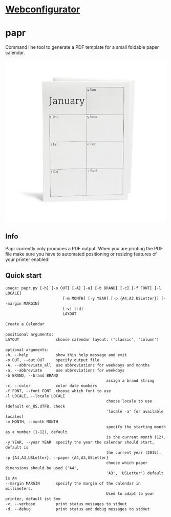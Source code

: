 # [Webconfigurator](http://Calendar.MapOfTea.com/)

# papr

Command line tool to generate a PDF template for a small foldable paper calendar.

![ScreenShot](demo.jpg)

## Info

Papr currently only produces a PDF output. When you are printing the PDF file make sure you have to automated positioning or resizing features of your printer enabled!

## Quick start

	usage: papr.py [-h] [-o OUT] [-A] [-a] [-b BRAND] [-c] [-f FONT] [-l LOCALE]
							 [-m MONTH] [-y YEAR] [-p {A4,A3,USLetter}] [--margin MARGIN]
							 [-v] [-d]
							 LAYOUT

	Create a Calendar

	positional arguments:
	LAYOUT                choose calendar layout: ('classic', 'column')

	optional arguments:
	-h, --help            show this help message and exit
	-o OUT, --out OUT     specify output file
	-A, --abbreviate_all  use abbreviations for weekdays and months
	-a, --abbreviate      use abbreviations for weekdays
	-b BRAND, --brand BRAND
												assign a brand string
	-c, --color           color date numbers
	-f FONT, --font FONT  choose which font to use
	-l LOCALE, --locale LOCALE
												choose locale to use (default en_US.UTF8, check
												'locale -a' for available locales)
	-m MONTH, --month MONTH
												specify the starting month as a number (1-12), default
												is the current month (12).
	-y YEAR, --year YEAR  specify the year the calendar should start, default is
												the current year (2015).
	-p {A4,A3,USLetter}, --paper {A4,A3,USLetter}
												choose which paper dimensions should be used ('A4',
												'A3', 'USLetter') default is A4
	--margin MARGIN       specify the margin of the calendar in millimeters.
												Used to adapt to your printer, default ist 5mm
	-v, --verbose         print status messages to stdout
	-d, --debug           print status and debug messages to stdout
